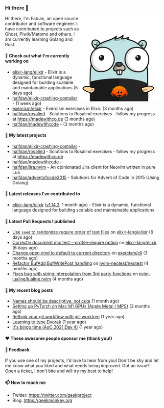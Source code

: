 ### Hi there 👋

<img align="right" src="https://raw.githubusercontent.com/halfdan/halfdan/master/assets/rustgopher.png" width="260">

Hi there, I'm Fabian, an open source contributor and software engineer. I have contributed to projects such as Ghost, Piwik/Matomo and others. I am currently learning Golang and Rust.

#### 👷 Check out what I'm currently working on

- [elixir-lang/elixir](https://github.com/elixir-lang/elixir) - Elixir is a dynamic, functional language designed for building scalable and maintainable applications (5 days ago)
- [halfdan/elixir-crashing-compiler](https://github.com/halfdan/elixir-crashing-compiler) -  (1 week ago)
- [exercism/elixir](https://github.com/exercism/elixir) - Exercism exercises in Elixir. (3 months ago)
- [halfdan/rosalind](https://github.com/halfdan/rosalind) - Solutions to Rosalind exercises - follow my progress at https://madewithco.de (3 months ago)
- [halfdan/madewithcode](https://github.com/halfdan/madewithcode) -  (3 months ago)

#### 🌱 My latest projects

- [halfdan/elixir-crashing-compiler](https://github.com/halfdan/elixir-crashing-compiler) - 
- [halfdan/rosalind](https://github.com/halfdan/rosalind) - Solutions to Rosalind exercises - follow my progress at https://madewithco.de
- [halfdan/madewithcode](https://github.com/halfdan/madewithcode) - 
- [halfdan/jira.nvim](https://github.com/halfdan/jira.nvim) - An opinionated Jira client for Neovim written in pure Lua
- [halfdan/adventofcode2015](https://github.com/halfdan/adventofcode2015) - Solutions for Advent of Code in 2015 (Using Golang)

#### 🔭 Latest releases I've contributed to

- [elixir-lang/elixir](https://github.com/elixir-lang/elixir) ([v1.14.3](https://github.com/elixir-lang/elixir/releases/tag/v1.14.3), 1 month ago) - Elixir is a dynamic, functional language designed for building scalable and maintainable applications

#### 🔨 Latest Pull Requests I published

- [Use `seed` to randomize require order of test files](https://github.com/elixir-lang/elixir/pull/12442) on [elixir-lang/elixir](https://github.com/elixir-lang/elixir) (6 days ago)
- [Correctly document mix test --profile-require option](https://github.com/elixir-lang/elixir/pull/12441) on [elixir-lang/elixir](https://github.com/elixir-lang/elixir) (6 days ago)
- [Change open cmd to default to current directory](https://github.com/exercism/cli/pull/1070) on [exercism/cli](https://github.com/exercism/cli) (3 months ago)
- [Refactor BufAdd,BufWritePost handling](https://github.com/nvim-neotest/neotest/pull/137) on [nvim-neotest/neotest](https://github.com/nvim-neotest/neotest) (4 months ago)
- [Fixes bug with string interpolation from 3rd party functions](https://github.com/nvim-lualine/lualine.nvim/pull/880) on [nvim-lualine/lualine.nvim](https://github.com/nvim-lualine/lualine.nvim) (4 months ago)

#### 📜 My recent blog posts

- [Names should be descriptive, not cute](https://geekmonkey.org/names-should-be-descriptive-not-cute/) (1 month ago)
- [Setting up PyTorch on Mac M1 GPUs (Apple Metal / MPS)](https://geekmonkey.org/setting-up-jupyter-lab-with-pytorch-on-a-mac-with-gpu/) (3 months ago)
- [Rethink your git workflow with git-worktree](https://geekmonkey.org/rethink-your-git-workflow-with-git-worktree/) (1 year ago)
- [Learning to type Dvorak](https://geekmonkey.org/learning-to-type-dvorak/) (1 year ago)
- [It&#39;s bingo time (AoC 2021 Day 4)](https://geekmonkey.org/aoc2021-day4/) (1 year ago)

#### ❤️ These awesome people sponsor me (thank you!)


#### 💬 Feedback

If you use one of my projects, I'd love to hear from you! Don't be shy and let me know what you liked
and what needs being improved. Got an issue? Open a ticket, I don't bite and will try my best to help!

#### 📫 How to reach me

- Twitter: https://twitter.com/geekproject
- Blog: https://geekmonkey.org
